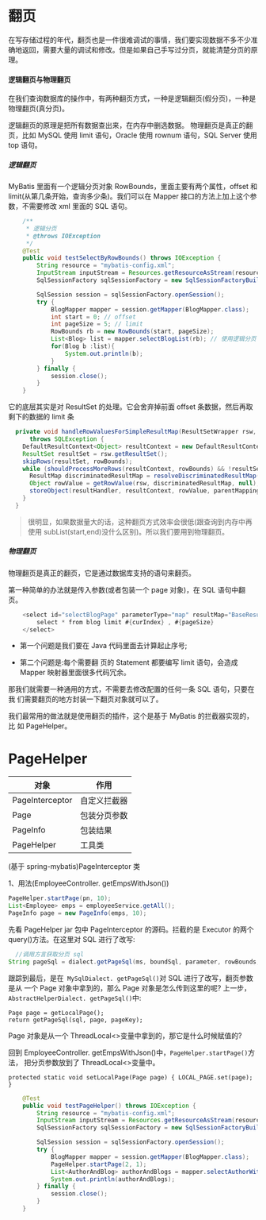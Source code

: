 # 翻页

在写存储过程的年代，翻页也是一件很难调试的事情，我们要实现数据不多不少准确地返回，需要大量的调试和修改。但是如果自己手写过分页，就能清楚分页的原理。 

#### 逻辑翻页与物理翻页

在我们查询数据库的操作中，有两种翻页方式，一种是逻辑翻页(假分页)，一种是物理翻页(真分页)。

逻辑翻页的原理是把所有数据查出来，在内存中删选数据。 物理翻页是真正的翻页，比如 MySQL 使用 limit 语句，Oracle 使用 rownum 语句，SQL Server 使用 top 语句。

##### 逻辑翻页

MyBatis 里面有一个逻辑分页对象 RowBounds，里面主要有两个属性，offset 和 limit(从第几条开始，查询多少条)。我们可以在 Mapper 接口的方法上加上这个参数，不需要修改 xml 里面的 SQL 语句。

```java
    /**
     * 逻辑分页
     * @throws IOException
     */
    @Test
    public void testSelectByRowBounds() throws IOException {
        String resource = "mybatis-config.xml";
        InputStream inputStream = Resources.getResourceAsStream(resource);
        SqlSessionFactory sqlSessionFactory = new SqlSessionFactoryBuilder().build(inputStream);

        SqlSession session = sqlSessionFactory.openSession();
        try {
            BlogMapper mapper = session.getMapper(BlogMapper.class);
            int start = 0; // offset
            int pageSize = 5; // limit
            RowBounds rb = new RowBounds(start, pageSize);
            List<Blog> list = mapper.selectBlogList(rb); // 使用逻辑分页
            for(Blog b :list){
                System.out.println(b);
            }
        } finally {
            session.close();
        }
    }
```

它的底层其实是对 ResultSet 的处理。它会舍弃掉前面 offset 条数据，然后再取剩下的数据的 limit 条

```java
  private void handleRowValuesForSimpleResultMap(ResultSetWrapper rsw, ResultMap resultMap, ResultHandler<?> resultHandler, RowBounds rowBounds, ResultMapping parentMapping)
      throws SQLException {
    DefaultResultContext<Object> resultContext = new DefaultResultContext<>();
    ResultSet resultSet = rsw.getResultSet();
    skipRows(resultSet, rowBounds);
    while (shouldProcessMoreRows(resultContext, rowBounds) && !resultSet.isClosed() && resultSet.next()) {
      ResultMap discriminatedResultMap = resolveDiscriminatedResultMap(resultSet, resultMap, null);
      Object rowValue = getRowValue(rsw, discriminatedResultMap, null);
      storeObject(resultHandler, resultContext, rowValue, parentMapping, resultSet);
    }
  }
```

> 很明显，如果数据量大的话，这种翻页方式效率会很低(跟查询到内存中再使用 subList(start,end)没什么区别)。所以我们要用到物理翻页。

##### 物理翻页

物理翻页是真正的翻页，它是通过数据库支持的语句来翻页。 

第一种简单的办法就是传入参数(或者包装一个 page 对象)，在 SQL 语句中翻页。

```java
    <select id="selectBlogPage" parameterType="map" resultMap="BaseResultMap">
        select * from blog limit #{curIndex} , #{pageSize}
    </select>
```

- 第一个问题是我们要在 Java 代码里面去计算起止序号;

- 第二个问题是:每个需要翻 页的 Statement 都要编写 limit 语句，会造成 Mapper 映射器里面很多代码冗余。

那我们就需要一种通用的方式，不需要去修改配置的任何一条 SQL 语句，只要在我 们需要翻页的地方封装一下翻页对象就可以了。

我们最常用的做法就是使用翻页的插件，这个是基于 MyBatis 的拦截器实现的，比 如 PageHelper。

# PageHelper

| 对象            | 作用         |
| --------------- | ------------ |
| PageInterceptor | 自定义拦截器 |
| Page            | 包装分页参数 |
| PageInfo        | 包装结果     |
| PageHelper      | 工具类       |

(基于 spring-mybatis)PageInterceptor 类

1、用法(EmployeeController. getEmpsWithJson())

```java
PageHelper.startPage(pn, 10);
List<Employee> emps = employeeService.getAll();
PageInfo page = new PageInfo(emps, 10);
```

先看 PageHelper jar 包中 PageInterceptor 的源码。拦截的是 Executor 的两个 query()方法。在这里对 SQL 进行了改写:

```java
  //调用方言获取分页 sql
String pageSql = dialect.getPageSql(ms, boundSql, parameter, rowBounds, pageKey);
```

跟踪到最后，是在` MySqlDialect. getPageSql()`对 SQL 进行了改写，翻页参数是从 一个 Page 对象中拿到的，那么 Page 对象是怎么传到这里的呢?
上一步，`AbstractHelperDialect. getPageSql()`中:

```
Page page = getLocalPage();
return getPageSql(sql, page, pageKey);
```

Page 对象是从一个 ThreadLocal<>变量中拿到的，那它是什么时候赋值的?

回到 EmployeeController. getEmpsWithJson()中，`PageHelper.startPage()`方法， 把分页参数放到了 ThreadLocal<>变量中。

```
protected static void setLocalPage(Page page) { LOCAL_PAGE.set(page);
}
```

```java
    @Test
    public void testPageHelper() throws IOException {
        String resource = "mybatis-config.xml";
        InputStream inputStream = Resources.getResourceAsStream(resource);
        SqlSessionFactory sqlSessionFactory = new SqlSessionFactoryBuilder().build(inputStream);

        SqlSession session = sqlSessionFactory.openSession();
        try {
            BlogMapper mapper = session.getMapper(BlogMapper.class);
            PageHelper.startPage(2, 1);
            List<AuthorAndBlog> authorAndBlogs = mapper.selectAuthorWithBlog();
            System.out.println(authorAndBlogs);
        } finally {
            session.close();
        }
    }
```

